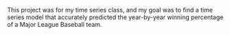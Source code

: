 This project was for my time series class, and my goal was to find a time series model that accurately predicted the year-by-year winning percentage of a Major League Baseball team.

